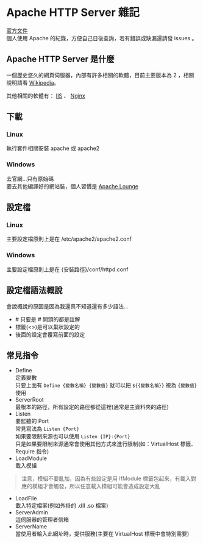 # Apache HTTP Server 雜記

[官方文件](https://httpd.apache.org/docs/2.4/configuring.html)  
個人使用 Apache 的紀錄，方便自己日後查詢，若有錯誤或缺漏還請發 issues 。

## Apache  HTTP Server 是什麼

一個歷史悠久的網頁伺服器，內部有許多相關的軟體，目前主要版本為 2 ，相關說明請看 [Wikipedia](https://zh.wikipedia.org/zh-tw/Apache_HTTP_Server)。

其他相關的軟體有： [IIS](https://zh.wikipedia.org/zh-tw/%E7%B6%B2%E9%9A%9B%E7%B6%B2%E8%B7%AF%E8%B3%87%E8%A8%8A%E6%9C%8D%E5%8B%99) 、 [Nginx](https://zh.wikipedia.org/zh-tw/Nginx)

## 下載
### Linux
執行套件相關安裝 apache 或 apache2
### Windows
去官網...只有原始碼  
要去其他編譯好的網站裝，個人習慣是 [Apache Lounge](https://www.apachelounge.com/download/)

## 設定檔
### Linux
主要設定檔原則上是在 /etc/apache2/apache2.conf

### Windows
主要設定檔原則上是在 {安裝路徑}/conf/httpd.conf

## 設定檔語法概說
會說概說的原因是因為我還真不知道還有多少語法...
* \# 只要是 \# 開頭的都是註解
* 標籤(<>)是可以巢狀設定的
* 後面的設定會覆寫前面的設定

## 常見指令
* Define  
定義變數  
只要上面有 `Define {變數名稱} {變數值}` 就可以把 `${{變數名稱}}` 視為 `{變數值}` 使用
* ServerRoot  
最根本的路徑，所有設定的路徑都從這裡(通常是主資料夾的路徑)
* Listen  
要監聽的 Port  
常見寫法為 `Listen {Port}`  
如果要限制來源也可以使用 `Listen {IP}:{Port}`  
只是如果要限制來源通常會使用其他方式來進行限制(如：VirtualHost 標籤、Require 指令)
* LoadModule  
載入模組
> 注意，模組不要亂加，因為有些設定是用 IfModule 標籤包起來，有載入對應的模組才會觸發，所以任意載入模組可能會造成設定大亂
* LoadFile  
載入特定檔案(例如外掛的 .dll .so 檔案)
* ServerAdmin  
這伺服器的管理者信箱
* ServerName  
當使用者輸入此網址時，提供服務(主要在 VirtualHost 標籤中會特別需要)
